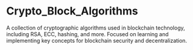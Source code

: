 # Crypto_Block_Algorithms
A collection of cryptographic algorithms used in blockchain technology, including RSA, ECC, hashing, and more. Focused on learning and implementing key concepts for blockchain security and decentralization.
